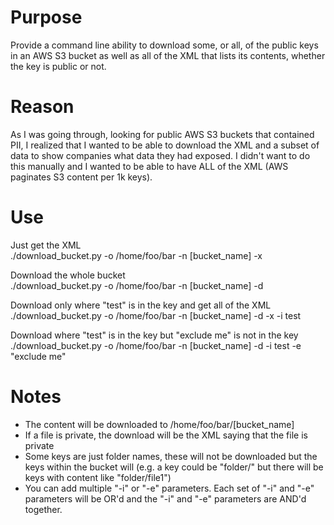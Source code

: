 # Purpose
Provide a command line ability to download some, or all, of the public keys in an AWS S3 bucket as well as all of the XML that lists its contents, whether the key is public or not.

# Reason
As I was going through, looking for public AWS S3 buckets that contained PII, I realized that I wanted to be able to download the XML and a subset of data to show companies what data they had exposed.  I didn't want to do this manually and I wanted to be able to have ALL of the XML (AWS paginates S3 content per 1k keys).

# Use
Just get the XML<br>
./download_bucket.py -o /home/foo/bar -n [bucket_name] -x

Download the whole bucket<br>
./download_bucket.py -o /home/foo/bar -n [bucket_name] -d

Download only where "test" is in the key and get all of the XML<br>
./download_bucket.py -o /home/foo/bar -n [bucket_name] -d -x -i test

Download where "test" is in the key but "exclude me" is not in the key<br>
./download_bucket.py -o /home/foo/bar -n [bucket_name] -d -i test -e "exclude me"

# Notes
- The content will be downloaded to /home/foo/bar/[bucket_name]
- If a file is private, the download will be the XML saying that the file is private
- Some keys are just folder names, these will not be downloaded but the keys within the bucket will (e.g. a key could be "folder/" but there will be keys with content like "folder/file1")
- You can add multiple "-i" or "-e" parameters.  Each set of "-i" and "-e" parameters will be OR'd and the "-i" and "-e" parameters are AND'd together.

